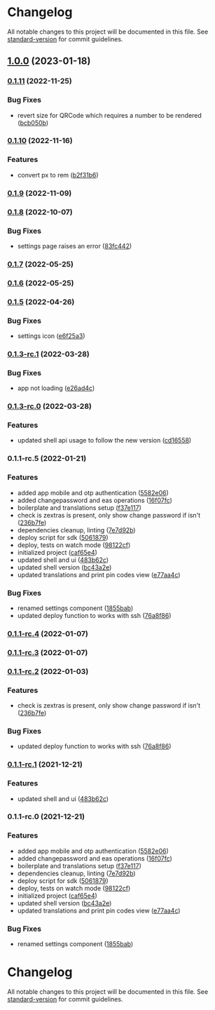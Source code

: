 # Changelog

All notable changes to this project will be documented in this file. See [standard-version](https://github.com/conventional-changelog/standard-version) for commit guidelines.

## [1.0.0](https://github.com/zextras/carbonio-auth-ui/compare/v0.1.11...v1.0.0) (2023-01-18)

### [0.1.11](https://github.com/zextras/carbonio-auth-ui/compare/v0.1.10...v0.1.11) (2022-11-25)


### Bug Fixes

* revert size for QRCode which requires a number to be rendered ([bcb050b](https://github.com/zextras/carbonio-auth-ui/commit/bcb050b991707f6dd9b8975bed4bc2936b32009a))

### [0.1.10](https://github.com/zextras/carbonio-auth-ui/compare/v0.1.9...v0.1.10) (2022-11-16)


### Features

* convert px to rem ([b2f31b6](https://github.com/zextras/carbonio-auth-ui/commit/b2f31b60ea12d27b2227e8686245ed5782f31db5))

### [0.1.9](https://github.com/zextras/carbonio-auth-ui/compare/v0.1.8...v0.1.9) (2022-11-09)

### [0.1.8](https://github.com/zextras/carbonio-auth-ui/compare/v0.1.7...v0.1.8) (2022-10-07)


### Bug Fixes

* settings page raises an error ([83fc442](https://github.com/zextras/carbonio-auth-ui/commit/83fc442ae70793ed0cd4cadb05d1c58eb479c95b))

### [0.1.7](https://github.com/zextras/carbonio-auth-ui/compare/v0.1.6...v0.1.7) (2022-05-25)

### [0.1.6](https://github.com/zextras/carbonio-auth-ui/compare/v0.1.5...v0.1.6) (2022-05-25)

### [0.1.5](https://github.com/zextras/carbonio-auth-ui/compare/v0.1.3-rc.1...v0.1.5) (2022-04-26)


### Bug Fixes

* settings icon ([e6f25a3](https://github.com/zextras/carbonio-auth-ui/commit/e6f25a33bc2dc01f8f6158041d13982c8ed4121b))

### [0.1.3-rc.1](https://github.com/zextras/carbonio-auth-ui/compare/v0.1.3-rc.0...v0.1.3-rc.1) (2022-03-28)


### Bug Fixes

* app not loading ([e26ad4c](https://github.com/zextras/carbonio-auth-ui/commit/e26ad4cc4bdf9a053d8be0dc2261d8eb81e61817))

### [0.1.3-rc.0](https://github.com/zextras/carbonio-auth-ui/compare/v0.1.1-rc.5...v0.1.3-rc.0) (2022-03-28)


### Features

* updated shell api usage to follow the new version ([cd16558](https://github.com/zextras/carbonio-auth-ui/commit/cd16558f714dd37d093cf2da2f6aba63353b4b18))

### 0.1.1-rc.5 (2022-01-21)


### Features

* added app mobile and otp authentication ([5582e06](https://github.com/zextras/carbonio-auth-ui/commit/5582e069e32ef744625fea5b427a06cbaee37af9))
* added changepassword and eas operations ([16f07fc](https://github.com/zextras/carbonio-auth-ui/commit/16f07fca402e21f0be4b68b6d9c6dd85369cbd75))
* boilerplate and translations setup ([f37e117](https://github.com/zextras/carbonio-auth-ui/commit/f37e11706fbc8385fe41ba4eac335ba5c0713f1d))
* check is zextras is present, only show change password if isn't ([236b7fe](https://github.com/zextras/carbonio-auth-ui/commit/236b7fec6c247c7e9991e947eacfbefb6a9bc74e))
* dependencies cleanup, linting ([7e7d92b](https://github.com/zextras/carbonio-auth-ui/commit/7e7d92b35305954933b35a32f8d0e3f89fdf00a9))
* deploy script for sdk ([5061879](https://github.com/zextras/carbonio-auth-ui/commit/50618797dd557a080a959009947961ba4779528e))
* deploy, tests on watch mode ([98122cf](https://github.com/zextras/carbonio-auth-ui/commit/98122cf7c4f256d963e261c40f5b91de003fbf59))
* initialized project ([caf65e4](https://github.com/zextras/carbonio-auth-ui/commit/caf65e430bc16067a8a346c7879bf7cf30c8af8e))
* updated shell and ui ([483b62c](https://github.com/zextras/carbonio-auth-ui/commit/483b62c3bd4fb1c7f0c207bf1fe44fd311977649))
* updated shell version ([bc43a2e](https://github.com/zextras/carbonio-auth-ui/commit/bc43a2e70ee506f04509f17d997e7eb9fc065eb9))
* updated translations and print pin codes view ([e77aa4c](https://github.com/zextras/carbonio-auth-ui/commit/e77aa4c982888ec54cee7161b2de8ec0a2cb1010))


### Bug Fixes

* renamed settings component ([1855bab](https://github.com/zextras/carbonio-auth-ui/commit/1855bab6f067c0b0001f2a9fc93dfcc947a9a860))
* updated deploy function to works with ssh ([76a8f86](https://github.com/zextras/carbonio-auth-ui/commit/76a8f862492333a51ba4ad3cd3e760a52fd5352a))

### [0.1.1-rc.4](https://bitbucket.org/zextras/zapp-auth/compare/v0.1.1-rc.3...v0.1.1-rc.4) (2022-01-07)

### [0.1.1-rc.3](https://bitbucket.org/zextras/zapp-auth/compare/v0.1.1-rc.2...v0.1.1-rc.3) (2022-01-07)

### [0.1.1-rc.2](https://bitbucket.org/zextras/zapp-auth/compare/v0.1.1-rc.1...v0.1.1-rc.2) (2022-01-03)


### Features

* check is zextras is present, only show change password if isn't ([236b7fe](https://bitbucket.org/zextras/zapp-auth/commit/236b7fec6c247c7e9991e947eacfbefb6a9bc74e))


### Bug Fixes

* updated deploy function to works with ssh ([76a8f86](https://bitbucket.org/zextras/zapp-auth/commit/76a8f862492333a51ba4ad3cd3e760a52fd5352a))

### [0.1.1-rc.1](https://bitbucket.org/zextras/zapp-auth/compare/v0.1.1-rc.0...v0.1.1-rc.1) (2021-12-21)


### Features

* updated shell and ui ([483b62c](https://bitbucket.org/zextras/zapp-auth/commit/483b62c3bd4fb1c7f0c207bf1fe44fd311977649))

### 0.1.1-rc.0 (2021-12-21)


### Features

* added app mobile and otp authentication ([5582e06](https://bitbucket.org/zextras/zapp-auth/commit/5582e069e32ef744625fea5b427a06cbaee37af9))
* added changepassword and eas operations ([16f07fc](https://bitbucket.org/zextras/zapp-auth/commit/16f07fca402e21f0be4b68b6d9c6dd85369cbd75))
* boilerplate and translations setup ([f37e117](https://bitbucket.org/zextras/zapp-auth/commit/f37e11706fbc8385fe41ba4eac335ba5c0713f1d))
* dependencies cleanup, linting ([7e7d92b](https://bitbucket.org/zextras/zapp-auth/commit/7e7d92b35305954933b35a32f8d0e3f89fdf00a9))
* deploy script for sdk ([5061879](https://bitbucket.org/zextras/zapp-auth/commit/50618797dd557a080a959009947961ba4779528e))
* deploy, tests on watch mode ([98122cf](https://bitbucket.org/zextras/zapp-auth/commit/98122cf7c4f256d963e261c40f5b91de003fbf59))
* initialized project ([caf65e4](https://bitbucket.org/zextras/zapp-auth/commit/caf65e430bc16067a8a346c7879bf7cf30c8af8e))
* updated shell version ([bc43a2e](https://bitbucket.org/zextras/zapp-auth/commit/bc43a2e70ee506f04509f17d997e7eb9fc065eb9))
* updated translations and print pin codes view ([e77aa4c](https://bitbucket.org/zextras/zapp-auth/commit/e77aa4c982888ec54cee7161b2de8ec0a2cb1010))


### Bug Fixes

* renamed settings component ([1855bab](https://bitbucket.org/zextras/zapp-auth/commit/1855bab6f067c0b0001f2a9fc93dfcc947a9a860))

# Changelog

All notable changes to this project will be documented in this file. See [standard-version](https://github.com/conventional-changelog/standard-version) for commit guidelines.

